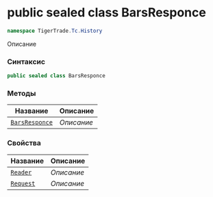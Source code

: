 
# public sealed class BarsResponce
```csharp
namespace TigerTrade.Tc.History
```



Описание

### Синтаксис
```csharp
public sealed class BarsResponce
```


### Методы
| Название | Описание |
| --- | --- |
| [`BarsResponce`](./BarsResponce.cs/Методы/BarsResponce.md) | *Описание* |

### Свойства
| Название | Описание |
| --- | --- |
| [`Reader`](./BarsResponce.cs/Свойства/Reader.md) | *Описание* |
| [`Request`](./BarsResponce.cs/Свойства/Request.md) | *Описание* |



